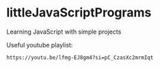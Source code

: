 # littleJavaScriptPrograms

Learning JavaScript with simple projects

 Useful youtube playlist: 
 
    https://youtu.be/lfmg-EJ8gm4?si=pC_CzasXc2mrmIqt
